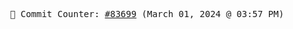 <p align="center">
    <samp>
        📮 Commit Counter: <a href="https://github.com/Javascript-void0/Javascript-void0/commits/main">#83699</a> (March 01, 2024 @ 03:57 PM)
    </samp>
</p>
